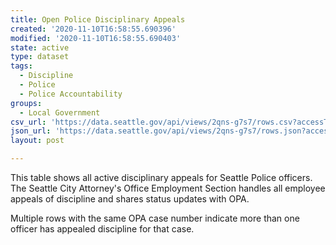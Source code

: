 ```yaml
---
title: Open Police Disciplinary Appeals
created: '2020-11-10T16:58:55.690396'
modified: '2020-11-10T16:58:55.690403'
state: active
type: dataset
tags:
  - Discipline
  - Police
  - Police Accountability
groups:
  - Local Government
csv_url: 'https://data.seattle.gov/api/views/2qns-g7s7/rows.csv?accessType=DOWNLOAD'
json_url: 'https://data.seattle.gov/api/views/2qns-g7s7/rows.json?accessType=DOWNLOAD'
layout: post

---
```

This table shows all active disciplinary appeals for Seattle Police officers. The Seattle City Attorney's Office Employment Section handles all employee appeals of discipline and shares status updates with OPA. 

Multiple rows with the same OPA case number indicate more than one officer has appealed discipline for that case.
